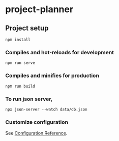 # project-planner

## Project setup
```
npm install
```

### Compiles and hot-reloads for development
```
npm run serve
```

### Compiles and minifies for production
```
npm run build
```

### To run json server, 
```
npx json-server --watch data/db.json
```


### Customize configuration
See [Configuration Reference](https://cli.vuejs.org/config/).
